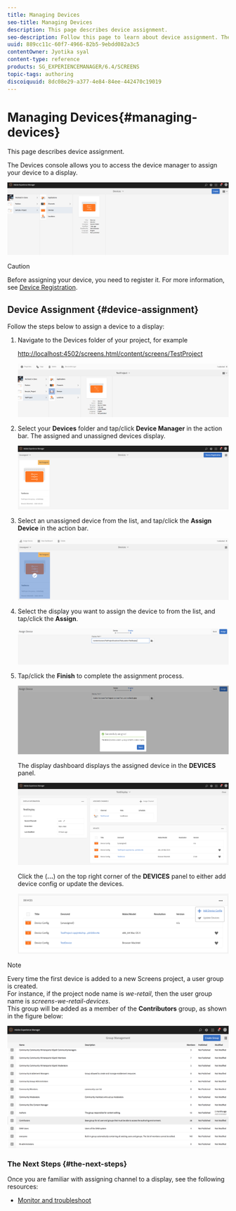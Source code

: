 ```yaml
---
title: Managing Devices
seo-title: Managing Devices
description: This page describes device assignment.
seo-description: Follow this page to learn about device assignment. The Devices console allows you to access the device manager to assign your device to a display.
uuid: 889cc11c-60f7-4966-82b5-9ebdd082a3c5
contentOwner: Jyotika syal
content-type: reference
products: SG_EXPERIENCEMANAGER/6.4/SCREENS
topic-tags: authoring
discoiquuid: 8dc08e29-a377-4e84-84ee-442470c19019
---
```


# Managing Devices{#managing-devices}

This page describes device assignment.

The Devices console allows you to access the device manager to assign your device to a display.

![chlimage_1-31](assets/chlimage_1-31.png)

>[!CAUTION]
>
>Before assigning your device, you need to register it. For more information, see [Device Registration](managing-devices.md).

## Device Assignment {#device-assignment}

Follow the steps below to assign a device to a display:

1. Navigate to the Devices folder of your project, for example

   [http://localhost:4502/screens.html/content/screens/TestProject](http://localhost:4502/screens.html/content/screens/TestProject)

   ![chlimage_1-32](assets/chlimage_1-32.png)

1. Select your **Devices** folder and tap/click **Device Manager** in the action bar. The assigned and unassigned devices display.

   ![chlimage_1-33](assets/chlimage_1-33.png)

1. Select an unassigned device from the list, and tap/click the **Assign Device** in the action bar.

   ![chlimage_1-34](assets/chlimage_1-34.png)

1. Select the display you want to assign the device to from the list, and tap/click the **Assign**.

   ![chlimage_1-35](assets/chlimage_1-35.png)

1. Tap/click the **Finish** to complete the assignment process.

   ![chlimage_1-36](assets/chlimage_1-36.png)

   The display dashboard displays the assigned device in the **DEVICES** panel.

   ![chlimage_1-37](assets/chlimage_1-37.png)

   Click the (**...**) on the top right corner of the **DEVICES** panel to either add device config or update the devices.

   ![chlimage_1-38](assets/chlimage_1-38.png)

>[!NOTE]
>
>Every time the first device is added to a new Screens project, a user group is created.  
>For instance, if the project node name is *we-retail*, then the user group name is *screens-we-retail-devices*.  
>This group will be added as a member of the **Contributors** group, as shown in the figure below:

![chlimage_1-39](assets/chlimage_1-39.png)

### The Next Steps {#the-next-steps}

Once you are familiar with assigning channel to a display, see the following resources:

* [Monitor and troubleshoot](monitoring-screens.md)

